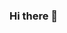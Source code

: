 ### Hi there 👋

<!--
**Mendez252/Mendez252** is a ✨ _special_ ✨ repository because its `README.md` 

Here you have some facts about me:


Hello everyone,
- 🔭 I currently completed working on a ecommerce project related with musical instruments and an enterprise app made with React Native .🌱 I keep learning in different libraries for Javascript. My experience has been based mainly on Javascript, React, React Native, Redux, Node, Express, PostgreSQL. As a fullstack developer I'm able to code on both sides frontend and backend (with the technologies described above). I've been working with these technologies for about 2 years.

🧦 Hobbies:
    I love grilled meat 🥩.
    I love jazz , focus and dark ambient music 🎷.
    Spending time with the family 💖.
    A glass of wine please 🍷.
    Connect with nature (preferably forest) 🌲.


📫 How to reach me: 
   LinkledIn: www.linkedin.com/in/carlos-mendez-js 📰
   Email: c.rmendez@gmail.com 📧
  
⚡ Fun fact:
   I have three lovely 🐕‍🦺
